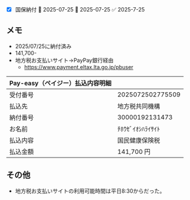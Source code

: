 - [x] 国保納付 🛫 2025-07-25 📅 2025-07-25 ✅ 2025-7-25

## メモ
- 2025/07/25に納付済み
- 141,700-
- 地方税お支払いサイト->PayPay銀行経由
	- https://www.payment.eltax.lta.go.jp/pbuser


| Pay-easy（ペイジー）払込内容明細 |                  |
| -------------------- | ---------------- |
| 受付番号                 | 2025072502775509 |
| 払込先                  | 地方税共同機構          |
| 納付番号                 | 30000192131473   |
| お名前                  | ﾁﾎｳｾﾞｲｵｼﾊﾗｲｻｲﾄ   |
| 払込内容                 | 国民健康保険税          |
| 払込金額                 | 141,700 円        |

## その他
- 地方税お支払いサイトの利用可能時間は平日8:30からだった。


